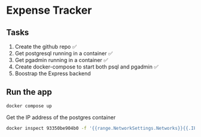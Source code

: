 # Expense Tracker

## Tasks

1. Create the github repo ✅
1. Get postgresql running in a container ✅
1. Get pgadmin running in a container ✅
1. Create docker-compose to start both psql and pgadmin ✅
1. Boostrap the Express backend

## Run the app

```bash
docker compose up
```

Get the IP address of the postgres container

```bash
docker inspect 93350be904b0 -f '{{range.NetworkSettings.Networks}}{{.IPAddress}}{{end}}'
```
